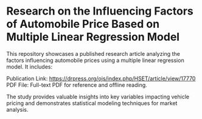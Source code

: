 # Research on the Influencing Factors of Automobile Price Based on Multiple Linear Regression Model
This repository showcases a published research article analyzing the factors influencing automobile prices using a multiple linear regression model. It includes:

Publication Link: https://drpress.org/ojs/index.php/HSET/article/view/17770
PDF File: Full-text PDF for reference and offline reading.

The study provides valuable insights into key variables impacting vehicle pricing and demonstrates statistical modeling techniques for market analysis.
